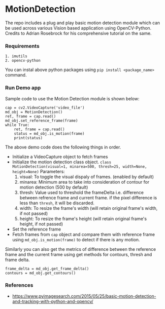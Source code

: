# MotionDetection
The repo includes a plug and play basic motion detection module which can be used across various Vision based application using OpenCV-Python. Credits to Adrian Rosebrock for his comprehensive tutorial on the same.

### Requirements
```
1. imutils
2. opencv-python
```
You can instal above python packages using `pip install <package_name>` command.


### Run Demo app
Sample code to use the Motion Detection module is shown below:
```
cap = cv2.VideoCapture('video_file')
md_obj = MotionDetection()
ret, frame = cap.read()
md_obj.set_reference_frame(frame)
while True:
    ret, frame = cap.read()
    status = md_obj.is_motion(frame)
    print(status)
```
The above demo code does the following things in order.
- Initialize a VideoCapture object to fetch frames
- Initialize the motion detection class object.
  `class MotionDetection(visual=1, minarea=500, thresh=25, width=None, height=None)`
  Parameters:
    1. visual: To toggle the visual dispaly of frames. (enabled by default)
    2. minarea: Minimum area to take into consideration of contour for motion detection (500 by default)
    3. thresh: Value used to threshold the frameDelta i.e. difference between refrence frame and current frame.
    if the pixel difference is less than `thresh`, it will be discarded.
    4. width: To resize the frame's width (will retain original frame's width, if not passed)
    5. height: To resize the frame's height (will retain original frame's height, if not passed)
- Set the reference frame
- Fetch frames from `cap` object and compare them with reference frame using `md_obj.is_motion(frame)` to detect if there is any motion.

Similarly you can also get the metrics of difference between the reference frame and the current frame using
get methods for contours, thresh and frame delta.
```
frame_delta = md_obj.get_frame_delta()
contours = md_obj.get_contours()
```

### References
- https://www.pyimagesearch.com/2015/05/25/basic-motion-detection-and-tracking-with-python-and-opencv/
